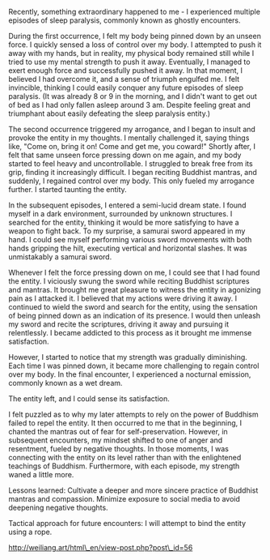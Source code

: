 Recently, something extraordinary happened to me - I experienced multiple episodes of sleep paralysis, commonly known as ghostly encounters.  
  
During the first occurrence, I felt my body being pinned down by an unseen force. I quickly sensed a loss of control over my body. I attempted to push it away with my hands, but in reality, my physical body remained still while I tried to use my mental strength to push it away. Eventually, I managed to exert enough force and successfully pushed it away. In that moment, I believed I had overcome it, and a sense of triumph engulfed me. I felt invincible, thinking I could easily conquer any future episodes of sleep paralysis. (It was already 8 or 9 in the morning, and I didn't want to get out of bed as I had only fallen asleep around 3 am. Despite feeling great and triumphant about easily defeating the sleep paralysis entity.)  
  
The second occurrence triggered my arrogance, and I began to insult and provoke the entity in my thoughts. I mentally challenged it, saying things like, "Come on, bring it on! Come and get me, you coward!" Shortly after, I felt that same unseen force pressing down on me again, and my body started to feel heavy and uncontrollable. I struggled to break free from its grip, finding it increasingly difficult. I began reciting Buddhist mantras, and suddenly, I regained control over my body. This only fueled my arrogance further. I started taunting the entity.  
  
  
In the subsequent episodes, I entered a semi-lucid dream state. I found myself in a dark environment, surrounded by unknown structures. I searched for the entity, thinking it would be more satisfying to have a weapon to fight back. To my surprise, a samurai sword appeared in my hand. I could see myself performing various sword movements with both hands gripping the hilt, executing vertical and horizontal slashes. It was unmistakably a samurai sword.  
  
Whenever I felt the force pressing down on me, I could see that I had found the entity. I viciously swung the sword while reciting Buddhist scriptures and mantras. It brought me great pleasure to witness the entity in agonizing pain as I attacked it. I believed that my actions were driving it away. I continued to wield the sword and search for the entity, using the sensation of being pinned down as an indication of its presence. I would then unleash my sword and recite the scriptures, driving it away and pursuing it relentlessly. I became addicted to this process as it brought me immense satisfaction.  
  
However, I started to notice that my strength was gradually diminishing. Each time I was pinned down, it became more challenging to regain control over my body. In the final encounter, I experienced a nocturnal emission, commonly known as a wet dream.  
  
The entity left, and I could sense its satisfaction.  
  
I felt puzzled as to why my later attempts to rely on the power of Buddhism failed to repel the entity. It then occurred to me that in the beginning, I chanted the mantras out of fear for self-preservation. However, in subsequent encounters, my mindset shifted to one of anger and resentment, fueled by negative thoughts. In those moments, I was connecting with the entity on its level rather than with the enlightened teachings of Buddhism. Furthermore, with each episode, my strength waned a little more.  
  
Lessons learned: Cultivate a deeper and more sincere practice of Buddhist mantras and compassion. Minimize exposure to social media to avoid deepening negative thoughts.  
  
Tactical approach for future encounters: I will attempt to bind the entity using a rope.

http://weiliang.art/html\_en/view-post.php?post\_id=56